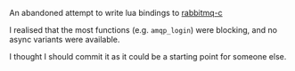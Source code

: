 An abandoned attempt to write lua bindings to [rabbitmq-c](https://github.com/alanxz/rabbitmq-c)

I realised that the most functions (e.g. `amqp_login`) were blocking,
and no async variants were available.

I thought I should commit it as it could be a starting point for someone else.
